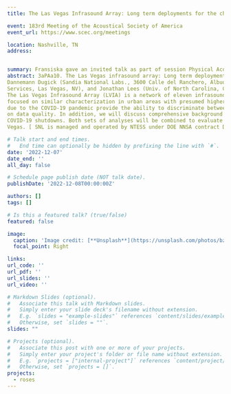 ```yaml
---
title: The Las Vegas Infrasound Array: Long term deployments for the characterization of urban environments

event: 183rd Meeting of the Acoustical Society of America
event_url: https://www.scec.org/meetings

location: Nashville, TN
address:


summary: Fransiska gave an invited talk as part of session Physical Acoustics and Computational Acoustics: Infrasound at the 2022 Fall Meeting of the Acoustical Society of America
abstract: 3aPAa10. The Las Vegas infrasound array: Long term deployments for the characterization of urban environments. Fransiska
Dannemann Dugick (Sandia National Labs., 3600 Calle del Ranchero, Albuquerque, NM 87110, fkdanne@sandia.gov), Nora Wynn, Elijah Bird, Daniel Bowman (Sandia National Labs., Albuquerque, NM), Melissa Wright, Douglas Seastrand (Mission Support & Test
Services, Las Vegas, NV), and Jonathan Lees (Univ. of North Carolina, Chapel Hill, NC)
The Las Vegas Infrasound Array (LVIA) is a network of eleven infrasound sensors deployed from November 2019 through September 2022. While ambient infrasound noise in high and low-noise rural environments has been well characterized, little attention has
focused on similar characterization in urban areas with presumed higher background noise levels. The LVIA long-term deployment provides an unprecedented opportunity to study urban infrasound and low frequency audio (20–500 Hz). In addition, large scale shutdowns
due to the COVID-19 pandemic provide the ability to discriminate between background noise sources as closures reduced human-generated noise while natural signals remained stable. Within this presentation we will provide an overview of the LVIA installation, focusing
on data quality. In addition, we will discuss comprehensive background noise models in urban regions, focusing on presenting probability density functions (PDFs) and median, 5th percentile, and 95th percentile amplitude values to evaluate variations in frequency and amplitude. We will summarize observed trends in background noise over time, highlighting sharp declines in acoustic power following
COVID-19 shutdowns. Both sets of analyses will be combined to evaluate periodicities in urban acoustics throughout the city of Las
Vegas. [ SNL is managed and operated by NTESS under DOE NNSA contract DE-NA0003525.]

# Talk start and end times.
#   End time can optionally be hidden by prefixing the line with `#`.
date: '2022-12-07'
date_end: ''
all_day: false

# Schedule page publish date (NOT talk date).
publishDate: '2022-12-08T00:00:00Z'

authors: []
tags: []

# Is this a featured talk? (true/false)
featured: false

image:
  caption: 'Image credit: [**Unsplash**](https://unsplash.com/photos/bzdhc5b3Bxs)'
  focal_point: Right

links:
url_code: ''
url_pdf: ''
url_slides: ''
url_video: ''

# Markdown Slides (optional).
#   Associate this talk with Markdown slides.
#   Simply enter your slide deck's filename without extension.
#   E.g. `slides = "example-slides"` references `content/slides/example-slides.md`.
#   Otherwise, set `slides = ""`.
slides: ""

# Projects (optional).
#   Associate this post with one or more of your projects.
#   Simply enter your project's folder or file name without extension.
#   E.g. `projects = ["internal-project"]` references `content/project/deep-learning/index.md`.
#   Otherwise, set `projects = []`.
projects:
  - roses
---
```



